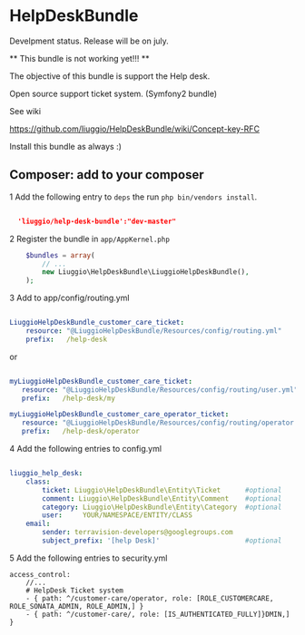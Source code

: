 HelpDeskBundle
==========================

Develpment status. Release will be on july.


** This bundle is not working yet!!! **


The objective of this bundle is support the Help desk.

Open source support ticket system. (Symfony2 bundle)


See wiki

https://github.com/liuggio/HelpDeskBundle/wiki/Concept-key-RFC



Install this bundle as always :)


## Composer: add to your composer

1 Add the following entry to ``deps`` the run ``php bin/vendors install``.

``` json

  'liuggio/help-desk-bundle':"dev-master"

```

2 Register the bundle in ``app/AppKernel.php``

``` php
    $bundles = array(
        // ...
        new Liuggio\HelpDeskBundle\LiuggioHelpDeskBundle(),
    );
```


3  Add to app/config/routing.yml

 ``` yaml

 LiuggioHelpDeskBundle_customer_care_ticket:
     resource: "@LiuggioHelpDeskBundle/Resources/config/routing.yml"
     prefix:   /help-desk

 ```

or

 ``` yaml

myLiuggioHelpDeskBundle_customer_care_ticket:
    resource: "@LiuggioHelpDeskBundle/Resources/config/routing/user.yml"
    prefix:   /help-desk/my

myLiuggioHelpDeskBundle_customer_care_operator_ticket:
    resource: "@LiuggioHelpDeskBundle/Resources/config/routing/operator.yml"
    prefix:   /help-desk/operator


```


4 Add the following entries to config.yml
``` yaml

liuggio_help_desk:
    class:
        ticket: Liuggio\HelpDeskBundle\Entity\Ticket      #optional
        comment: Liuggio\HelpDeskBundle\Entity\Comment    #optional
        category: Liuggio\HelpDeskBundle\Entity\Category  #optional
        user:     YOUR/NAMESPACE/ENTITY/CLASS
    email:
        sender: terravision-developers@googlegroups.com
        subject_prefix: '[help Desk]'                     #optional

```


5 Add the following entries to security.yml

    access_control:
        //...
        # HelpDesk Ticket system
        - { path: ^/customer-care/operator, role: [ROLE_CUSTOMERCARE, ROLE_SONATA_ADMIN, ROLE_ADMIN,] }
        - { path: ^/customer-care/, role: [IS_AUTHENTICATED_FULLY]}DMIN,] }

